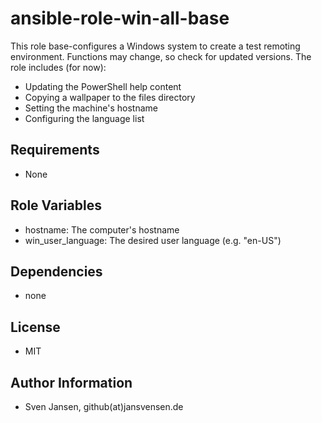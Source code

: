 # ansible-role-win-all-base

This role base-configures a Windows system to create a test remoting environment. Functions may change, so check for updated versions. The role includes (for now):

- Updating the PowerShell help content
- Copying a wallpaper to the files directory
- Setting the machine's hostname
- Configuring the language list

## Requirements

- None

## Role Variables

- hostname: The computer's hostname
- win_user_language: The desired user language (e.g. "en-US")

## Dependencies

- none

## License

- MIT

## Author Information

- Sven Jansen, github(at)jansvensen.de
